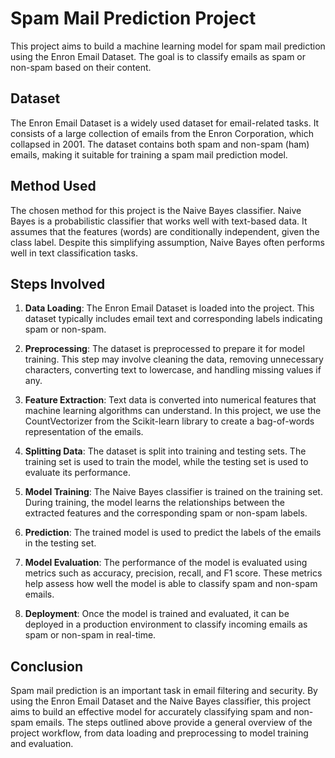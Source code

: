# Spam Mail Prediction Project

This project aims to build a machine learning model for spam mail prediction using the Enron Email Dataset. The goal is to classify emails as spam or non-spam based on their content.

## Dataset

The Enron Email Dataset is a widely used dataset for email-related tasks. It consists of a large collection of emails from the Enron Corporation, which collapsed in 2001. The dataset contains both spam and non-spam (ham) emails, making it suitable for training a spam mail prediction model.

## Method Used

The chosen method for this project is the Naive Bayes classifier. Naive Bayes is a probabilistic classifier that works well with text-based data. It assumes that the features (words) are conditionally independent, given the class label. Despite this simplifying assumption, Naive Bayes often performs well in text classification tasks.

## Steps Involved

1. **Data Loading**: The Enron Email Dataset is loaded into the project. This dataset typically includes email text and corresponding labels indicating spam or non-spam.

2. **Preprocessing**: The dataset is preprocessed to prepare it for model training. This step may involve cleaning the data, removing unnecessary characters, converting text to lowercase, and handling missing values if any.

3. **Feature Extraction**: Text data is converted into numerical features that machine learning algorithms can understand. In this project, we use the CountVectorizer from the Scikit-learn library to create a bag-of-words representation of the emails.

4. **Splitting Data**: The dataset is split into training and testing sets. The training set is used to train the model, while the testing set is used to evaluate its performance.

5. **Model Training**: The Naive Bayes classifier is trained on the training set. During training, the model learns the relationships between the extracted features and the corresponding spam or non-spam labels.

6. **Prediction**: The trained model is used to predict the labels of the emails in the testing set.

7. **Model Evaluation**: The performance of the model is evaluated using metrics such as accuracy, precision, recall, and F1 score. These metrics help assess how well the model is able to classify spam and non-spam emails.

8. **Deployment**: Once the model is trained and evaluated, it can be deployed in a production environment to classify incoming emails as spam or non-spam in real-time.

## Conclusion

Spam mail prediction is an important task in email filtering and security. By using the Enron Email Dataset and the Naive Bayes classifier, this project aims to build an effective model for accurately classifying spam and non-spam emails. The steps outlined above provide a general overview of the project workflow, from data loading and preprocessing to model training and evaluation.

